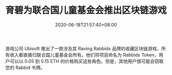 ﻿---
title: "育碧为联合国儿童基金会推出区块链游戏"
date: 2020-06-18T21:57:40+08:00
lastmod: 2020-06-18T16:45:40+08:00
draft: false
authors: ["Strong"]
description: "游戏公司 Ubisoft 推出了一款涉及其 Raving Rabbids 品牌的收藏区块链游戏，所有收入都直接归联合国儿童基金会所有。他们将项目命名为 Rabbids Token，用户可以以 0.05 到 0.15 ETH 的价格购买这些角色。但是，其他用户很可能会窃取您的 Rabbid 令牌。"
featuredImage: "ubisoft-launches-blockchain-game-for-unicef.jpg"
tags: ["Virtual World","虚拟世界","Play to Earn"]
categories: ["news"]
news: ["虚拟世界"]
weight: 
lightgallery: true
pinned: false
recommend: false
recommend1: false
---

游戏公司 Ubisoft 推出了一款涉及其 Raving Rabbids 品牌的收藏区块链游戏，所有收入都直接归联合国儿童基金会所有。他们将项目命名为 Rabbids Token，用户可以以 0.05 到 0.15 ETH 的价格购买这些角色。但是，其他用户很可能会窃取您的 Rabbid 令牌。

<!--more-->

